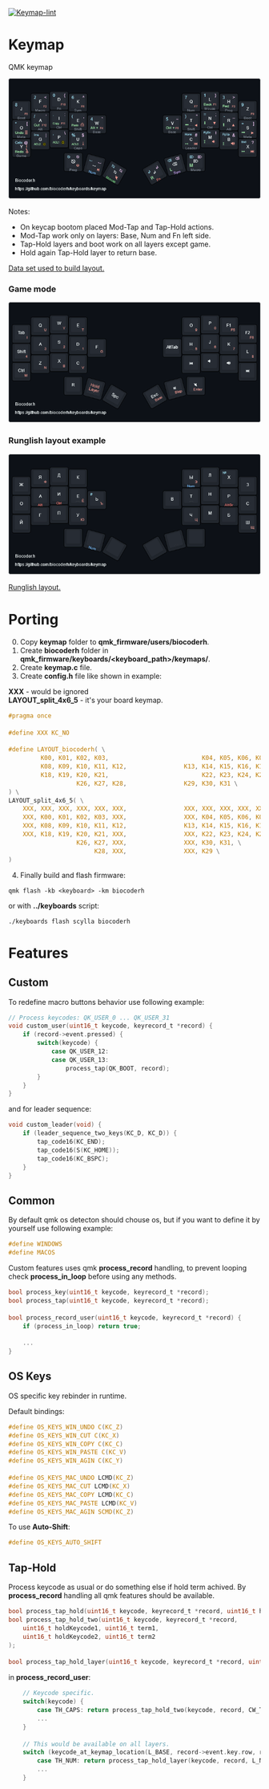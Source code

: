 [![Keymap-lint](https://github.com/biocoderh/keyboards/actions/workflows/keymap-lint.yml/badge.svg)](https://github.com/biocoderh/keyboards/actions/workflows/keymap-lint.yml)


# Keymap

QMK keymap

![image](kle/base.png)

Notes:
 - On keycap bootom placed Mod-Tap and Tap-Hold actions.
 - Mod-Tap work only on layers: Base, Num and Fn left side.
 - Tap-Hold layers and boot work on all layers except game.
 - Hold again Tap-Hold layer to return base.

[Data set used to build layout.](https://github.com/biocoderh/keyboards/tree/master/layouts/data)

### Game mode
![image](kle/game.png)

### Runglish layout example
![image](kle/runglish.png)

[Runglish layout.](https://github.com/biocoderh/keyboards/tree/master/layouts/Runglish)

# Porting

0. Copy **keymap** folder to **qmk_firmware/users/biocoderh**.
1. Create **biocoderh** folder in **qmk_firmware/keyboards/<keyboard_path>/keymaps/**.
2. Create **keymap.c** file.
3. Create **config.h** file like shown in example:

**XXX** - would be ignored\
**LAYOUT_split_4x6_5** - it's your board keymap.

```c
#pragma once

#define XXX KC_NO

#define LAYOUT_biocoderh( \
         K00, K01, K02, K03,                          K04, K05, K06, K07, \
         K08, K09, K10, K11, K12,                K13, K14, K15, K16, K17, \
         K18, K19, K20, K21,                          K22, K23, K24, K25, \
                   K26, K27, K28,                K29, K30, K31 \
) \
LAYOUT_split_4x6_5( \
    XXX, XXX, XXX, XXX, XXX, XXX,                XXX, XXX, XXX, XXX, XXX, XXX, \
    XXX, K00, K01, K02, K03, XXX,                XXX, K04, K05, K06, K07, XXX, \
    XXX, K08, K09, K10, K11, K12,                K13, K14, K15, K16, K17, XXX, \
    XXX, K18, K19, K20, K21, XXX,                XXX, K22, K23, K24, K25, XXX, \
                   K26, K27, XXX,                XXX, K30, K31, \
                        K28, XXX,                XXX, K29 \
)
```

4. Finally build and flash firmware:

```console
qmk flash -kb <keyboard> -km biocoderh
```

or with **../keyboards** script:

```console
./keyboards flash scylla biocoderh
```


# Features

## Custom

To redefine macro buttons behavior use following example:

```c
// Process keycodes: QK_USER_0 ... QK_USER_31
void custom_user(uint16_t keycode, keyrecord_t *record) {
    if (record->event.pressed) {
        switch(keycode) {
            case QK_USER_12:
            case QK_USER_13:
                process_tap(QK_BOOT, record);
        }
    }
}

```

and for leader sequence:

```c
void custom_leader(void) {
    if (leader_sequence_two_keys(KC_D, KC_D)) {
        tap_code16(KC_END);
        tap_code16(S(KC_HOME));
        tap_code16(KC_BSPC);
    }
}
```

## Common

By default qmk os detecton should chouse os, but if you want to define it by yourself use following example:

```c
#define WINDOWS
#define MACOS
```

Custom features uses qmk **process_record** handling, to prevent looping check **process_in_loop** before using any methods.

```c
bool process_key(uint16_t keycode, keyrecord_t *record);
bool process_tap(uint16_t keycode, keyrecord_t *record);

bool process_record_user(uint16_t keycode, keyrecord_t *record) {
    if (process_in_loop) return true;

    ...
}
```

## OS Keys

OS specific key rebinder in runtime.

Default bindings:

```c
#define OS_KEYS_WIN_UNDO C(KC_Z)
#define OS_KEYS_WIN_CUT C(KC_X)
#define OS_KEYS_WIN_COPY C(KC_C)
#define OS_KEYS_WIN_PASTE C(KC_V)
#define OS_KEYS_WIN_AGIN C(KC_Y)

#define OS_KEYS_MAC_UNDO LCMD(KC_Z)
#define OS_KEYS_MAC_CUT LCMD(KC_X)
#define OS_KEYS_MAC_COPY LCMD(KC_C)
#define OS_KEYS_MAC_PASTE LCMD(KC_V)
#define OS_KEYS_MAC_AGIN SCMD(KC_Z)
```

To use **Auto-Shift**:

```c
#define OS_KEYS_AUTO_SHIFT
```

## Tap-Hold

Process keycode as usual or do something else if hold term achived.
By **process_record** handling all qmk features should be available.

```c
bool process_tap_hold(uint16_t keycode, keyrecord_t *record, uint16_t holdKeycode, uint16_t term);
bool process_tap_hold_two(uint16_t keycode, keyrecord_t *record,
    uint16_t holdKeycode1, uint16_t term1,
    uint16_t holdKeycode2, uint16_t term2
);

bool process_tap_hold_layer(uint16_t keycode, keyrecord_t *record, uint16_t layer, uint16_t term);
```

in **process_record_user**:

```c
    // Keycode specific.
    switch(keycode) {
        case TH_CAPS: return process_tap_hold_two(keycode, record, CW_TOGG, TAP_HOLD_CAPS_WORD_TERM, KC_CAPS, TAP_HOLD_CAPS_LOCK_TERM);
        ...
    }

    // This would be available on all layers.
    switch (keycode_at_keymap_location(L_BASE, record->event.key.row, record->event.key.col)) {
        case TH_NUM: return process_tap_hold_layer(keycode, record, L_NUM, TAP_HOLD_LAYER_TERM);
        ...
    }
```

